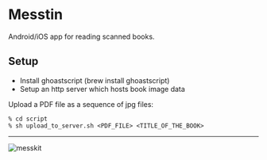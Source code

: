 Messtin
=======

Android/iOS app for reading scanned books.

Setup
-----

- Install ghoastscript (brew install ghoastscript)
- Setup an http server which hosts book image data

Upload a PDF file as a sequence of jpg files:

    % cd script
    % sh upload_to_server.sh <PDF_FILE> <TITLE_OF_THE_BOOK>

----

![messkit](http://upload.wikimedia.org/wikipedia/commons/6/6b/Japanese_Messkit_CylinderType_2.JPG)
